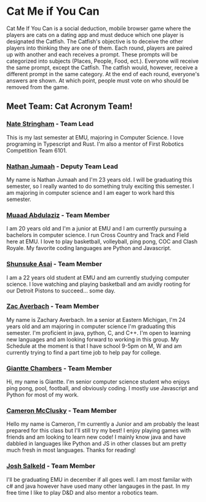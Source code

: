 # Cat Me if You Can

Cat Me If You Can is a social deduction, mobile browser game where the players are cats on a dating app and must deduce which one player is designated the Catfish. The Catfish's objective is to deceive the other players into thinking they are one of them. Each round, players are paired up with another and each receives a prompt. These prompts will be categorized into subjects (Places, People, Food, ect.). Everyone will receive the same prompt, except the Catfish. The catfish would, however, receive a different prompt in the same category. At the end of each round, everyone's answers are shown. At which point, people must vote on who should be removed from the game.

## Meet Team: Cat Acronym Team!

### [Nate Stringham](https://github.com/nstringham) - Team Lead

This is my last semester at EMU, majoring in Computer Science. I love programing in Typescript and Rust. I'm also a mentor of First Robotics Competition Team 6101.

### [Nathan Jumaah](https://github.com/njumaah) - Deputy Team Lead

My name is Nathan Jumaah and I'm 23 years old. I will be graduating this semester, so I really wanted to do something truly exciting this semester. I am majoring in computer science and I am eager to work hard this semester.

### [Muaad Abdulaziz](https://github.com/Muaad2001) - Team Member

I am 20 years old and I'm a junior at EMU and I am currently pursuing a bachelors in computer science. I run Cross Country and Track and Field here at EMU. I love to play basketball, volleyball, ping pong, COC and Clash Royale. My favorite coding languages are Python and Javascript.

### [Shunsuke Asai](https://github.com/SBAsai) - Team Member

I am a 22 years old student at EMU and am currently studying computer science. I love watching and playing basketball and am avidly rooting for our Detroit Pistons to succeed... some day.

### [Zac Averbach](https://github.com/zaverbac) - Team Member

My name is Zachary Averbach. Im a senior at Eastern Michigan, I'm 24 years old and am majoring in computer science I'm graduating this semester. I'm proficient in java, python, C, and C++. I'm open to learning new languages and am looking forward to working in this group. My Schedule at the moment is that I have school 9-5pm on M, W and am currently trying to find a part time job to help pay for college.

### [Giantte Chambers](https://github.com/gchamb) - Team Member

Hi, my name is Giantte. I'm senior computer science student who enjoys ping pong, pool, football, and obviously coding. I mostly use Javascript and Python for most of my work.

### [Cameron McClusky](https://github.com/cmcclusky) - Team Member

Hello my name is Cameron, I'm currently a Junior and am probably the least prepared for this class but I'll still try my best! I enjoy playing games with friends and am looking to learn new code! I mainly know java and have dabbled in languages like Python and JS in other classes but am pretty much fresh in most languages. Thanks for reading!

### [Josh Salkeld](https://github.com/mrjoshua520) - Team Member

I'll be graduating EMU in december if all goes well. I am most familar with c# and java however have used many other langauges in the past. In my free time I like to play D&D and also mentor a robotics team.
